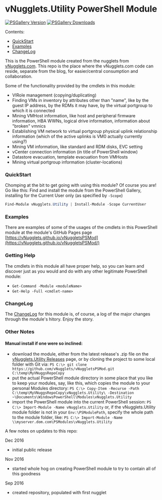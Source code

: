 # vNugglets.Utility PowerShell Module
[![PSGallery Version](https://img.shields.io/powershellgallery/v/vNugglets.Utility.svg?style=flat&logo=powershell&label=PSGallery%20Version)](https://www.powershellgallery.com/packages/vNugglets.Utility) [![PSGallery Downloads](https://img.shields.io/powershellgallery/dt/vNugglets.Utility.svg?style=flat&logo=powershell&label=PSGallery%20Downloads)](https://www.powershellgallery.com/packages/vNugglets.Utility)

Contents:

- [QuickStart](#quickStart)
- [Examples](#examplesSection)
- [ChangeLog](#changelog)

This is the PowerShell module created from the  nugglets from [vNugglets.com](http://vNugglets.com).  This repo is the place where the vNugglets.com code can reside, separate from the blog, for easier/central consumption and collaboration.

Some of the functionality provided by the cmdlets in this module:
- VIRole management (copying/duplicating)
- Finding VMs in inventory by attributes other than "name", like by the guest IP address, by the RDMs it may have, by the virtual portgroup to which it is connected
- Mining VMHost information, like host and peripheral firmware information, HBA WWNs, logical drive information, information about "broken" vmnics
- Establishing VM network to virtual portgroup physical uplink relationship information (which of the active uplinks is VM0 actually currently using?)
- Mining VM information, like standard and RDM disks, EVC setting
- vCenter connection information (in title of PowerShell window)
- Datastore evacuation, template evacuation from VMHosts
- Mining virtual portgroup information (cluster-locations)

<a id="quickStart"></a>
### QuickStart
Chomping at the bit to get going with using this module? Of course you are! Go like this:
Find and install the module from the PowerShell Gallery, installing for the Current User only (as specified by `-Scope`)
```PowerShell
Find-Module vNugglets.Utility | Install-Module -Scope CurrentUser
```

<a id="examplesSection"></a>
### Examples
There are examples of some of the usages of the cmdlets in this PowerShell module at the module's GitHub Pages page [https://vNugglets.github.io/vNuggletsPSMod](https://vNugglets.github.io/vNuggletsPSMod/)

### Getting Help
The cmdlets in this module all have proper help, so you can learn and discover just as you would and do with any other legitimate PowerShell module:
- `Get-Command -Module <moduleName>`
- `Get-Help -Full <cmdlet-name>`

<a id="changelog"></a>
### ChangeLog
The [ChangeLog](ChangeLog.md) for this module is, of course, a log of the major changes through the module's hitory.  Enjoy the story.

### Other Notes
#### Manual install if one were so inclined:
- download the module, either from the latest release's .zip file on the [vNugglets.Utility Releases](https://github.com/vNugglets/vNuggletsPSMod/releases) page, or by cloning the project to some local folder with Git via:
  `PS C:\> git clone https://github.com/vNugglets/vNuggletsPSMod.git C:\temp\MyVNuggsRepoCopy`
- put the actual PowerShell module directory in some place that you like to keep your modules, say, like this, which copies the module to your personal Modules directory:
  `PS C:\> Copy-Item -Recurse -Path C:\temp\MyVNuggsRepoCopy\vNugglets.Utility\ -Destination ~\Documents\WindowsPowerShell\Modules\vNugglets.Utility`
- import the PowerShell module into the current PowerShell session:
  `PS C:\> Import-Module -Name vNugglets.Utility`
  or, if the vNugglets.Utility module folder is not in your `Env:\PSModulePath`, specify the whole path to the module folder, like:
  `PS C:\> Import-Module -Name \\myserver.dom.com\PSModules\vNugglets.Utility`


A few notes on updates to this repo:

Dec 2016
- initial public release

Nov 2016
- started whole hog on creating PowerShell module to try to contain all of this goodness

Sep 2016
- created repository, populated with first nugglet
